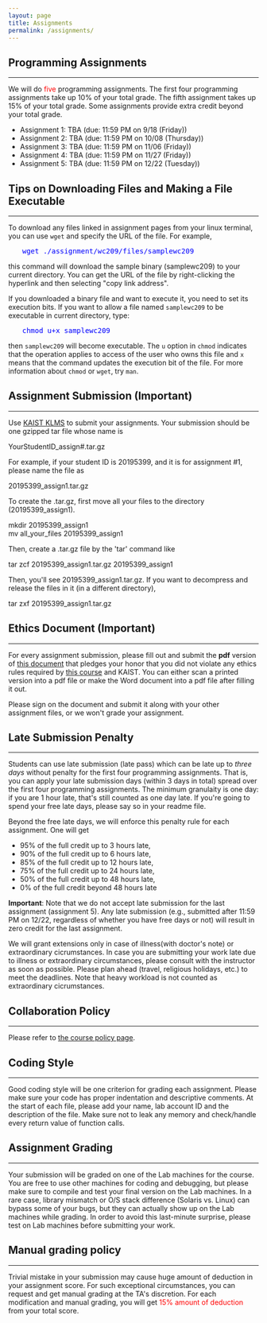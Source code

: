 ```yaml
---
layout: page
title: Assignments
permalink: /assignments/
---
```


<h2> Programming Assignments </h2>
<hr>

<p>
We will do <font color="#FF0000">five</font> programming
assignments. The first four programming assignments take up 10% of
your total grade. The fifth assignment takes up 15% of your total
grade. Some assignments provide extra credit beyond your total grade.
</p>

<ul>
<li> Assignment 1: <!--<a href="../assignment/assignment1/assignment1.html"> -->TBA</a> (due: 11:59 PM on 9/18 (Friday)) </li>
<li> Assignment 2: TBA (due: 11:59 PM on 10/08 (Thursday)) </li>
<li> Assignment 3: TBA (due: 11:59 PM on 11/06 (Friday)) </li>
<li> Assignment 4: TBA (due: 11:59 PM on 11/27 (Friday)) </li>
<li> Assignment 5: TBA (due: 11:59 PM on 12/22 (Tuesday)) </li>
</ul>


<h2> Tips on Downloading Files and Making a File Executable </h2>
<hr>

<!--font color="##FF0000"-->
<p>
To download any files linked in assignment pages from your linux terminal, you can use <code>wget</code> and specify the URL of the file. For example,
</p><pre style="margin-left:2em; color:blue">wget ./assignment/wc209/files/samplewc209
</pre>
this command will download the sample binary (samplewc209) to your current directory. You can get the URL of the file by right-clicking the hyperlink and then selecting "copy link address".
<p>
If you downloaded a binary file and want to execute it, you need to set its execution bits. If you want to allow a file named <code>samplewc209</code> to be executable in current directory, type:
</p><pre style="margin-left:2em; color:blue">chmod u+x samplewc209
</pre>
then <code>samplewc209</code> will become
executable. The <code>u</code> option in <code>chmod</code> indicates
that the operation applies to access of the user who owns this file
and <code>x</code> means that the command updates the execution bit of
the file. For more information about <code>chmod</code>
or <code>wget</code>, try <code>man</code>.

<!--/font-->

<h2> Assignment Submission (Important) </h2>
<hr>

<p>
Use <a href="http://klms.kaist.ac.kr/">KAIST KLMS</a> to submit your
assignments. Your submission should be one gzipped tar file
whose name is

</p><p>
YourStudentID_assign#.tar.gz

</p><p>
For example, if your student ID is 20195399, and it is for assignment #1,
please name the file as

</p><p>
20195399_assign1.tar.gz

</p><p>
To create the .tar.gz, first move all your files to the directory (20195399_assign1).

</p><p>
mkdir 20195399_assign1 <br>
mv all_your_files 20195399_assign1<br>

</p><p>
Then, create a .tar.gz file by the 'tar' command like

</p><p>
tar zcf 20195399_assign1.tar.gz 20195399_assign1

</p><p>
Then, you'll see  20195399_assign1.tar.gz. If you want to decompress and release the files in it (in a different directory),

</p><p>
tar zxf 20195399_assign1.tar.gz

</p><h2> Ethics Document (Important) </h2>
<hr>

<p>
For every assignment submission, please fill out and submit
the <b>pdf</b> version of <a href="../assignment/EthicsOath.docx">this
document</a> that pledges your honor that you did not violate any
ethics rules required by <a href="../policy">this course</a> and
KAIST.  You can either scan a printed version into a pdf file or make
the Word document into a pdf file after filling it out.

</p><p>
Please sign on the document and submit it along with your other
assignment files, or we won't grade your assignment.


</p><h2> Late Submission Penalty </h2>
<hr>

<p>
Students can use late submission (late pass) which can be late up
to <i>three days</i> without penalty for the first four programming
assignments. That is, you can apply your late submission days (within
3 days in total) spread over the first four programming
assignments. The minimum granulaity is one day: if you are 1 hour
late, that's still counted as one day late. If you're going to spend
your free late days, please say so in your readme file.

Beyond the free late days, we will enforce this penalty rule for each
assignment. One will get
</p><ul>
<li> 95% of the full credit up to 3 hours late,
</li><li> 90% of the full credit up to 6 hours late,
</li><li> 85% of the full credit up to 12 hours late,
</li><li> 75% of the full credit up to 24 hours late,
</li><li> 50% of the full credit up to 48 hours late,
</li><li>  0% of the full credit beyond 48 hours late
</li></ul>

<p> <b>Important</b>: Note that we do not accept late submission for the
last assignment (assignment 5). Any late submission (e.g., submitted after 11:59 PM on
12/22, regardless of whether you have free days or not) will result in
zero credit for the last assignment.

</p><p>We will grant extensions only in case of illness(with doctor's note)
or extraordinary cicrumstances. In case you are submitting your work
late due to illness or extraordinary circumstances, please consult
with the instructor as soon as possible. Please plan ahead (travel,
religious holidays, etc.) to meet the deadlines. Note that heavy
workload is not counted as extraordinary cicrumstances.


</p><h2> Collaboration Policy </h2>
<hr>

<p>
Please refer to <a href="../policy">the course policy page</a>.


</p><h2> Coding Style </h2>
<hr>

<p>
Good coding style will be one criterion for grading each
assignment. Please make sure your code has proper indentation and
descriptive comments. At the start of each file, please add your name,
lab account ID and the description of the file. Make sure not to leak
any memory and check/handle every return value of function calls.
</p>

<h2> Assignment Grading </h2>
<hr>

<p>
Your submission will be graded on one of the Lab machines for the
course.  You are free to use other machines for coding and debugging,
but please make sure to compile and test your final version on the Lab
machines. In a rare case, library mismatch or O/S stack difference
(Solaris vs. Linux) can bypass some of your bugs, but they can
actually show up on the Lab machines while grading. In order to avoid
this last-minute surprise, please test on Lab machines before
submitting your work.
</p>

<h2> Manual grading policy </h2>
<hr>

<p>
Trivial mistake in your submission may cause huge amount of deduction in your assignment score. For such exceptional circumstances, you can request and get manual grading at the TA's discretion. For each modification and manual grading, you will get <font color="#FF0000">15% amount of deduction</font> from your total score.
</p>
